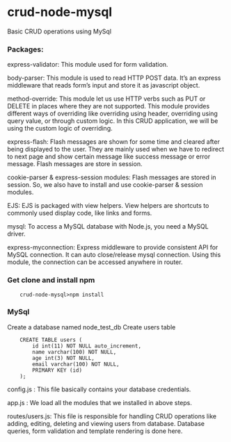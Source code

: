 # crud-node-mysql
Basic CRUD operations using MySql

### Packages:
express-validator: 
	This module used for form validation.

body-parser: 
	This module is used to read HTTP POST data. It’s an express middleware that reads form’s input and store it as javascript object.

method-override: 
	This module let us use HTTP verbs such as PUT or DELETE in places where they are not supported. This module provides different ways of overriding like overriding using header, overriding using query value, or through custom logic. In this CRUD application, we will be using the custom logic of overriding.

express-flash: 
	Flash messages are shown for some time and cleared after being displayed to the user. They are mainly used when we have to redirect to next page and show certain message like success message or error message. Flash messages are store in session.

cookie-parser & express-session modules:
	Flash messages are stored in session. So, we also have to install and use cookie-parser & session modules.

EJS:
	EJS is packaged with view helpers. View helpers are shortcuts to commonly used display code, like links and forms.

mysql:
	To access a MySQL database with Node.js, you need a MySQL driver.

express-myconnection:
	Express middleware to provide consistent API for MySQL connection. It can auto close/release mysql connection. Using this module, the connection can be accessed anywhere in router.


### Get clone and install npm
```
	crud-node-mysql>npm install
```

### MySql
Create a database named node_test_db 
Create users table
```
	CREATE TABLE users (
		id int(11) NOT NULL auto_increment,
		name varchar(100) NOT NULL,
		age int(3) NOT NULL,
		email varchar(100) NOT NULL,
		PRIMARY KEY (id)
	);
```
config.js : This file basically contains your database credentials.

app.js : We load all the modules that we installed in above steps.

routes/users.js: This file is responsible for handling CRUD operations like adding, editing, deleting and viewing users from database. Database queries, form validation and template rendering is done here.